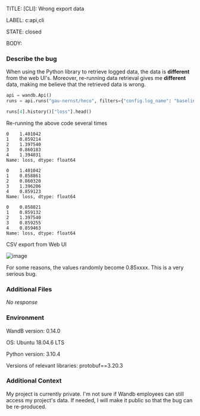 TITLE:
[CLI]: Wrong export data

LABEL:
c:api,cli

STATE:
closed

BODY:
### Describe the bug

<!--- Description of the issue below  -->

When using the Python library to retrieve logged data, the data is **different** from the web UI's. Moreover, re-running data retrieval gives me **different** data, making me believe that the retrieved data is wrong.

<!--- A minimal code snippet between the quotes below  -->
```python
api = wandb.Api()
runs = api.runs("gau-nernst/heco", filters={"config.log_name": "baseline"})

runs[4].history()["loss"].head()
```

Re-running the above code several times

```
0    1.401042
1    0.859214
2    1.397540
3    0.860183
4    1.394031
Name: loss, dtype: float64

0    1.401042
1    0.858861
2    0.860320
3    1.396206
4    0.859123
Name: loss, dtype: float64

0    0.858821
1    0.859132
2    1.397540
3    0.859255
4    0.859463
Name: loss, dtype: float64
```

CSV export from Web UI

![image](https://user-images.githubusercontent.com/26946864/227100995-d7abeb83-6ccb-420d-99e7-4560876b2c55.png)

For some reasons, the values randomly become 0.85xxxx. This is a very serious bug.

### Additional Files

_No response_

### Environment

WandB version: 0.14.0

OS:  Ubuntu 18.04.6 LTS

Python version: 3.10.4

Versions of relevant libraries: protobuf==3.20.3


### Additional Context

My project is currently private. I'm not sure if Wandb employees can still access my project's data. If needed, I will make it public so that the bug can be re-produced.

